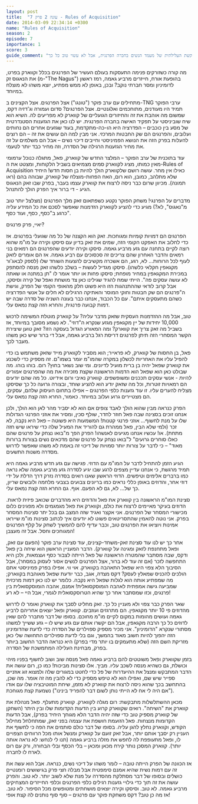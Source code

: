 ```yaml
---
layout: post
title:  "עונה 2 פרק 7 - Rules of Acquisition"
date: 2014-03-09 22:34:14 +0300
name: "Rules of Acquisition"
season: 2
episode: 7
importance: 1
score: 3
guide_comment: "פותח את הקשת העלילתית של מעמד הנשים בחברה הפרנגית, אבל לא עשוי טוב כל כך"
---
```


מה קורה כשזורקים פנימה התעסקות בעולם העשיר של הפרנגים בכלל וקווארק בפרט, את הנאגוס זק (מ-"The Nagus") בהופעת אורח, חייזרים מרביע גאמה, רמז ראשון לדומיניון ומסר חברתי נוקב? ובכן, באופן לא ממש מפתיע, יוצא משהו לא מוצלח במיוחד.

מתחילים עם ערב פוקר ("טונגו") אצל הפרנגים. אצל הקצינים ב-TNG ערבי הפוקר תמיד היו מעודנים, מתוחכמים ואלגנטיים. אצל הפרנגים? סדום ועמורה וג'דזיה דקס, שמשום מה אוהבת את זה והחיזורים הגועליים של קווארק לא מפריעים לה. השיא הוא שיח שוביניסטי על תפקיד האישה בחברה הפרנגית. יש לנו כאן את הגזענות הסטנדרטית של מסע בין כוכבים – הפדרציה היא הו-כה-מתקדמת, בעוד שגזעים אחרים הם נחותים ועלובים, והפרנגים הם שק החבטות המרכזי. אני מבין למה הם עושים את זה – הם רוצים להעלות בפרק הזה את הנושא הפמיניסטי וחייבים דיכוי נשים – אבל הם משלמים על זה את מחיר הגזענות הרגילה של הסדרה, וזה מחיר כבד יותר לטעמי.

עוד בתוכנית של ערב הפוקר – המלצר החדש של קווארק, פאל, מתגלה כנוכל ערמומי מאין כמותו, מציג לקווארק סמים מצמיאים בשביל הלקוחות, ומצטט את ה-Rules of Acquisition כאילו אין מחר. עושה רושם שלקווארק הולך להיות בן חסות חדש! היחיד שלא מתלהב, כמובן, הוא רום, האח הפחות-מוצלח של קווארק, שבוהה בהם (ראו תמונה). מכיוון שרום כבר ניסה לרצוח את קווארק עצמו בעבר, בפרק שבו זאק הנאגוס הגיע - די ברור איך הפרק הולך להתנהל.

מדברים על הפרנגי! משחק הפוקר נקטע כשפתאום זאק מלך הפרנגים (מצלצל יותר טוב מ"נאגוס", לא?) מגיע כדי להציע לקווארק הזדמנות שאפשר לסכם את כל המידע עליה כרגע ב"כסף, כסף, ועוד כסף".

יאיי, פרק פרנגים?

הפרנגים הם דמויות קומיות ומגוחכות. זאק הוא הקצנה של כל מה שגועלי בפרנגים. אז כדי לחלוב את האפקט הקומי הזה, שמים את זאק בדיון עם סיסקו וקירה על מו"מ שהוא רוצה לקיים בתחנה עם גזע מרביע גאמה. סיסקו וקירה יודעים שהפרנגים הם רמאים בני רמאים והדבר האחרון שהם צריכים זה סכסוכים עם רביע גאמה. אז הם אומרים לזאק לעוף לכל הרוחות... לא, רגע, הם אשכרה מקשיבים להצעות השוחד שלו (לספק לבאג'ור מקגאפין חקלאי כלשהו). סיסקו מגדיל לעשות – בשלב כלשהו זאק מנסה להסתפק במכירת המקגאפין במחיר מופחת; סיסקו פחות או יותר אומר לו "תן במתנה או שאתה לא עושה עסקים פה". הייתי שמח להגיד שגילינו כאן צד מושחת ואפל של קירה וסיסקו, אבל קרוב לודאי שההתנהגות הזו היא פשוט חלק מהאופי הקומי של הפרק, וגישת ה"פרנגים הם שק חבטות וחוקי המוסר והאתיקה הרגילים לא חלים על אנשי הפדרציה כשהם מתעסקים איתם". עם כל הכבוד, אנחנו כבר בעונה השניה של סדרה שבה יש דמות קבועה פרנגית, והחרא הזה קצת נמאס עלי.

טוב, אבל מה ההזדמנות העסקית שזאק מדבר עליה? על קווארק מוטלת המשימה לרכוש 10,000 יחידות של יין מקגאפין מגזע שנקרא ה"דוזי". לא נשמע מסובך במיוחד, אז בשביל מה זאק צריך את קווארק? ומה המאורע הגדול בעסקה הזו? זאק טוען שיצירת הקשר המסחרי הזה תיתן לפרנגים דריסת רגל ברביע גאמה, אבל די ברור שיש כאן משהו מעבר לכך.

פאל, בן החסות של קווארק, לא פראייר; הוא מסביר לקווארק מייד שזאק משתמש בו כדי להפיל עליו את האחריות לכשלון במקרה שהמו"מ יגמר בשמו"ם. זה מספיק כדי לשכנע את קווארק שפאל יהיה בן ברית מועיל לדיונים. ומי שוב נשאר בחוץ? רום. בוהו בוהו. מה שבולט כאן הוא שפאל הוא הדמות הראשונה שקצת מזכירה את מה שהפרנגים *אמורים להיות* - אנשי עסקים תככנים ומשופשפים. קווארק נאיבי ורום אידיוט. כל מה שהם יודעים הם רמאויות זוטרות, וכל מה שזאק יודע הוא להציע שוחד, ובצורה גרועה כל כך שסיסקו מצליח להערים עליו. זו עוד גזענות כלפי הפרנגים – אפילו בתחום העיסוק שלהם, עסקים, הם מצטיירים גרוע ועלוב במיוחד. כאמור, החרא הזה קצת נמאס עלי.

הפרק כנראה מבין שהוא הולך לאבד צופים אם הוא לא יסביר מהר לאן הוא הולך, ולכן אנחנו זוכים בסצינה שבה פאל חוזר לחדר, שולף סכין, ומסיר את אוזני הפרנגי הגדולות שלו על מנת לחשוף... אוזני פרנגי קטנות! המשמעות היא פשוטה – פאל היא נקבה, לא זכר (ולמי שלא הבין, פאל ממהרת גם להוריד את המעיל שלה כדי שיראו שיש חזה מתחת). או! עכשיו אנחנו מגיעים לאנשהו! הפרק הפך מ"בואו נצחק על פרנגים שהם כאלו סוחרים גרועים" ל"בואו נצחק על פרנגים שהם מדכאים נשים בצורות ברורות מאוד" – כי לדבר על צורות יותר סמויות של דיכוי זה באמת לא משהו שאפשר לדרוש מסדרה משנות התשעים.

הגיע הזמן להתחיל לדבר על המו"מ עם הדוזי. פגישה עם גזע חדש מרביע גאמה היא תמיד מרגשת, כי אנחנו עדיין מצפים לרגע שבו יגיע לסדרה גזע מרביע גאמה שלא נראה כמו ברברים אלימים וטיפשים. הדוזי הראשון שאנו רואים בסדרה נזרק דרך הדלת על ידי דוזי אחר, והדוזים באופן כללי נראים כמו בריונים צבועים בצבעי מלחמה ולובשים שריון, כך של... לא, גם לא הפעם. אוף. גם החרא הזה קצת נמאס עלי.

סצינת המו"מ הראשונה בין קווארק את פאל והדוזים היא מהדברים שכואב פיזית לראות. הדוזים בעיקר מאיימים לרצוח את כולם, וקווארק את פאל מגמגמים ולא מפגינים כלום מכישורי המסחר של הפרנגים. אני אקצר ואגיד שזה המצב גם בכל יתר סצינות המסחר בפרק. אני נוטה להאמין שהתסריטאים פשוט לא יודעים איך לכתוב סצינות מו"מ שייראו אמינות ויוציאו את הפרנגים טוב, וכבר עדיף להם להמשיך לשחק על קלף הפרנגים המגוחכים וחסל. אבל זה מעצבן!

אחר כך יש לנו עוד סצינת זאק-משחד-קצינים, עוד סצינת ערב פוקר (הפעם עם זאק, ופאל מתחנפת לזאק ומגינה על קווארק). הדבר המעניין הראשון הוא שיחה בין פאל ודקס, שבה מסתבר שהמטרה הראשונה של פאל הייתה לצבור כסף ועצמאות, ולכן היא התחפשה לזכר (אם זה עוד לא ברור, אצל הפרנגים לנשים *אסור* לעסוק במסחר), אבל הסיבוך הלא צפוי היא שפאל התאהבה בקווארק. אוי ווי. אפילו בפרק פמיניסטי אתם הולכים להכניס שמאלץ לעסק? דקס מצדה, אגב, כבר יודעת שפאל מאוהבת בקווארק; מה שמפתיע אותה הוא לגלות שפאל היא נקבה. כלומר יש לנו כאן דמות מרכזית שמביעה גישה אמפתית לאהבה הומוסקסואלית! אמנם, אהבה הומוסקסואלית בין פרנגים, וכזו שמסתבר אחר כך שהיא הטרוסקסואלית לגמרי, אבל היי – לא רע!

שאר הפרק כבר צפוי ולא מעניין כל כך. זאק מחליט לסבך את קווארק ואומר לו לדרוש מהדוזים פי 10 יותר מקגאפין. הם מתרגזים ועוזבים. קווארק ופאל יוצאים אחריהם לרביע גאמה ועושים מהומות במקום לקיים מו"מ מחוכם. בסופו של דבר מתברר להם שאין לדוזים כל כך הרבה מקגאפין, אבל הם יקשרו אותם עם גזע שיש לו – גזע ששייך למשהו מסתורי שנקרא "הדומיניון". אני מכיר מספיק ספוילרים של הסדרה כדי לדעת שהדומיניון הזה יהפוך להיות חשוב מאוד בהמשך, וגם בלי לדעת ספוילרים התחושה שלי כאן מזריקת השם הזה (שלא מתעמקים בו יותר מדי בפרק) היא כנראה הדבר החשוב ביותר בפרק, מבחינת העלילה המתמשכת של הסדרה.

בזמן שקווארק ופאל משוטטים להם ברביע גאמה פאל מנסה שוב ושוב לחשוף בפניו מיהי וכושלת, גם כשהיא מנסה לשכב עליו. מביך. אלו סצינות מביכות! כמו כן, רום עושה את הדבר המתבקש ומנצל את ההיעדרות של פל כדי לחטט במגורים שלה ולמצוא זוג אוזניים ספייר שיש שם, ואפילו הוא לא טיפש מספיק כדי לא להבין מה זה אומר. מה שכן, בהתחשב בכך שהוא ניסה לרצוח את קווארק לא מזמן, שיחת המוטיבציה שלו עם אודו ("אם היה לי אח לא הייתי נותן לשום דבר להפריד בינינו") נשמעת קצת מגוחכת.

מכאן ההשתלשלות מתבקשת: רום מגלה לקווארק. קווארק מתעלף. פאל מנהלת את קווארק את "השיחה". רואים שקווארק קרוע בין הדעות הקדומות שלו ובין היתר (השחקן של קווארק מספיק טוב כדי שזה יהיה הדבר הלא מגוחך היחיד בפרק), אבל הדעות הקדומות מנצחות. פאל הזועמת חושפת את עצמה בפני זאק, שמתחלחל מחילול הקודש, וקווארק נחלץ להגן עליה. בסופו של דבר כולם סותמים את הפה כי לחשוף את העניין רק יסבך אותם יותר, אבל זאק זועם על קווארק ומנשל אותו מכל הרווחים הצפויים לו, ופאל מתעופפת לה לחפש את מזלה ברביע גאמה (תנו לי לנחש: לא נראה אותה יותר). קווארק המסכן נותר קירח מכאן ומכאן – בלי הכסף ובלי הבחורה, ורק עם רום לארח לו לחברה.

אז הכוונה של הפרק הייתה טובה – לומר משהו על דיכוי נשים, כנראה. אבל הוא עשה את זה עם דמות נשית שהיא אמנם סימפטית אבל מבלה חצי פרק בגישושים רומנטיים כושלים ובסופו של דבר מסתלקת מהסדרה על מנת שלא לשוב יותר. לא טוב. והפרק עושה את זה תוך כדי גילויי גזענות רגילים כלפי הפרנגים וכלפי החייזרים המצחיקים מרביע גאמה. לא טוב. וסיסקו וקירה יוצאים מושחתים ומטופשים מכל הסיפור. לא טוב. אז מה כן טוב? דקס משחקת פוקר עם פרנגים – סוף סוף נותנים לה קצת אופי!
